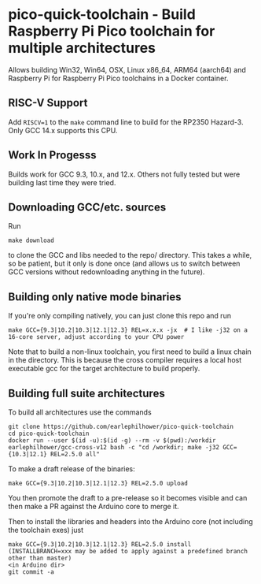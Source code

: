 # pico-quick-toolchain - Build Raspberry Pi Pico toolchain for multiple architectures

Allows building Win32, Win64, OSX, Linux x86_64, ARM64 (aarch64) and Raspberry Pi for Raspberry Pi Pico toolchains in a Docker container.

## RISC-V Support

Add `RISCV=1` to the `make` command line to build for the RP2350 Hazard-3.  Only GCC 14.x supports this CPU.

## Work In Progesss

Builds work for GCC 9.3, 10.x, and 12.x.  Others not fully tested but were building last time they were tried.

## Downloading GCC/etc. sources

Run
````
make download
````
to clone the GCC and libs needed to the repo/ directory.  This takes a while, so be patient, but it only is done once (and allows us to switch between GCC versions without redownloading anything in the future).

## Building only native mode binaries

If you're only compiling natively, you can just clone this repo and run
````
make GCC={9.3|10.2|10.3|12.1|12.3} REL=x.x.x -jx  # I like -j32 on a 16-core server, adjust according to your CPU power
````

Note that to build a non-linux toolchain, you first need to build a linux chain in the directory.  This is because the cross compiler requires a local host executable gcc for the target architecture to build properly.

## Building full suite architectures

To build all architectures use the commands
````
git clone https://github.com/earlephilhower/pico-quick-toolchain
cd pico-quick-toolchain
docker run --user $(id -u):$(id -g) --rm -v $(pwd):/workdir earlephilhower/gcc-cross-v12 bash -c "cd /workdir; make -j32 GCC={10.3|12.1} REL=2.5.0 all"
````

To make a draft release of the binaries:
````
make GCC={9.3|10.2|10.3|12.1|12.3} REL=2.5.0 upload
````

You then promote the draft to a pre-release so it becomes visible and can then make a PR against the Arduino core to merge it.

Then to install the libraries and headers into the Arduino core (not including the toolchain exes) just
````
make GCC={9.3|10.2|10.3|12.1|12.3} REL=2.5.0 install  (INSTALLBRANCH=xxx may be added to apply against a predefined branch other than master)
<in Arduino dir>
git commit -a
````

